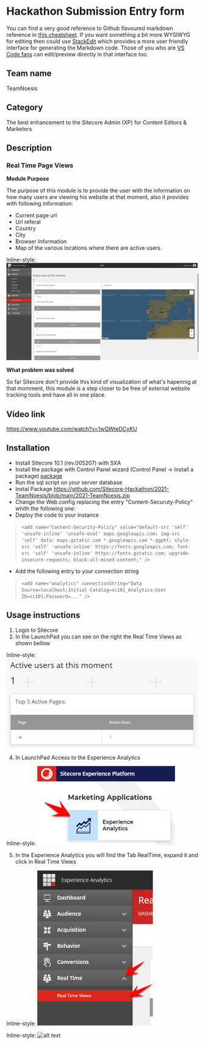 # Hackathon Submission Entry form


You can find a very good reference to Github flavoured markdown reference in [this cheatsheet](https://github.com/adam-p/markdown-here/wiki/Markdown-Cheatsheet). If you want something a bit more WYSIWYG for editing then could use [StackEdit](https://stackedit.io/app) which provides a more user friendly interface for generating the Markdown code. Those of you who are [VS Code fans](https://code.visualstudio.com/docs/languages/markdown#_markdown-preview) can edit/preview directly in that interface too.

## Team name
TeamNoesis

## Category
The best enhancement to the Sitecore Admin (XP) for Content Editors & Marketers

## Description

### Real Time Page Views
**Module Purpose**

The purpose of this module is to provide the user with the information on how many users are viewing his website at that moment, also it provides with following information:

+ Current page url 
+ Url referal 
+ Country 
+ City 
+ Browser Information
+ Map of the various locations where there are active users. 

Inline-style: 
![alt text](https://github.com/Sitecore-Hackathon/2021-TeamNoesis/blob/main/docs/images/experience-analytics.jpg "Experience Analytics")

**What problem was solved**

So far Sitecore don't provide this kind of visualization of what's hapennig at that momment, this module is a step closer to be free of external website tracking tools and have all in one place. 

## Video link
https://www.youtube.com/watch?v=1wQWteDCyKU


## Installation

+ Install Sitecore 10.1 (rev.005207) with SXA
+ Install the package with Control Panel wizard (Control Panel -> Install a package) [package](https://github.com/Sitecore-Hackathon/2021-TeamNoesis/blob/main/RealTime-1.2.zip)
+ Run the sql script on your server database
+ Instal Package https://github.com/Sitecore-Hackathon/2021-TeamNoesis/blob/main/2021-TeamNoesis.zip
+ Change the Web.config replacing the entry "Content-Securuty-Policy" whith the following one:
+ Deploy the code to your instance

> ``` <add name="Content-Security-Policy" value="default-src 'self' 'unsafe-inline' 'unsafe-eval' maps.googleapis.com; img-src 'self' data: maps.gstatic.com *.googleapis.com *.ggpht; style-src 'self' 'unsafe-inline' https://fonts.googleapis.com; font-src 'self' 'unsafe-inline' https://fonts.gstatic.com; upgrade-insecure-requests; block-all-mixed-content;" /> ```

+ Add the following entry to your connection string

> ``` <add name="analytics" connectionString="Data Source=localhost;Initial Catalog=sc101_Analytics;User ID=sc101;Password=..." /> ```
 
## Usage instructions

1. Login to Sitecore
2. In the LaunchPad you can see on the right the Real Time Views as shown bellow


Inline-style: 
![alt text]( https://github.com/Sitecore-Hackathon/2021-TeamNoesis/blob/main/docs/images/launchap-widget.jpg "LaunchPad")  

4. In LaunchPad Access to the Experience Analytics
 
Inline-style: 
![alt text](https://github.com/Sitecore-Hackathon/2021-TeamNoesis/blob/main/docs/images/experience_analitycs.png "Experience Analytics")

5. In the Experience Analytics you will find the Tab RealTime, expand it and click in Real Time Views

Inline-style: 
![alt text](https://github.com/Sitecore-Hackathon/2021-TeamNoesis/blob/main/docs/images/RealTimeViews.png "RealTimeViews")

Inline-style: 
![alt text](https://github.com/Sitecore-Hackathon/2021-TeamNoesis/blob/main/docs/images/experience-analytics.jpg")




